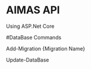 # AIMAS API

Using ASP.Net Core


#DataBase Commands

Add-Migration {Migration Name}

Update-DataBase
